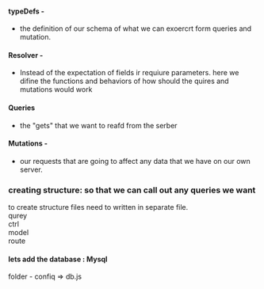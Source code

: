 #### typeDefs - 
- the definition of our schema of what we can exoercrt form queries and mutation.
#### Resolver -
- Instead of the expectation of fields ir requiure parameters. here we difine the functions and behaviors of how should the quires and mutations would work
#### Queries
- the "gets" that we want to reafd from the serber
#### Mutations -
- our requests that are going to affect any data that we have on our own server. 

### creating structure: so that we can call out any queries we want
to create structure files need to written in separate file. <br>
qurey<br>
ctrl<br>
model<br>
    route<br>
#### lets add the database : Mysql
folder - confiq => db.js
